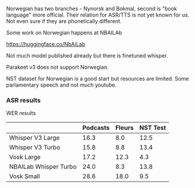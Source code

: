 Norwegian has two branches - Nynorsk and Bokmal, second is "book language" more official. Their relation for ASR/TTS is not yet known for us. Not even sure if they are phonetically different.

Some work on Norwegian happens at NBAILAb

https://huggingface.co/NbAiLab

Not much model published already but there is finetuned whisper.

Parakeet v3 does not support Norwegian.

NST dataset for Norwegian is a good start but resources are limited. Some parlamentary speech and not much youtube.


### ASR results

WER results

|                           | Podcasts     | Fleurs | NST Test |
|---------------------------|--------------|--------|----------|
| Whisper V3 Large          | 16.3         |  8.0   |  12.5    |
| Whisper V3 Turbo          | 15.8         |  8.8   |  13.4    |
| Vosk Large                | 17.2         |  12.3  |  4.3     |
| NBAILab Whisper Turbo     | 24.0         |  8.3   |  13.8    |
| Vosk Small                | 28.6         |  18.0  |  9.5     |
